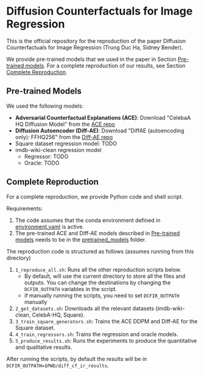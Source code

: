 # Diffusion Counterfactuals for Image Regression

This is the official repository for the reproduction of the paper Diffusion Counterfactuals for Image Regression (Trung Duc Ha, Sidney Bender).

We provide pre-trained models that we used in the paper in Section [Pre-trained models](#pre-trained-models). For a complete reproduction of our results, see Section [Complete Reproduction](#complete-reproduction).


## Pre-trained Models

We used the following models:

- **Adversarial Counterfactual Explanations (ACE)**: Download "CelebaA HQ Diffusion Model" from the [ACE repo](https://github.com/guillaumejs2403/ACE?tab=readme-ov-file#downloading-pre-trained-models)
- **Diffusion Autoencoder (Diff-AE)**: Download "DiffAE (autoencoding only): FFHQ256" from the [Diff-AE repo](https://github.com/phizaz/diffae?tab=readme-ov-file#checkpoints)
- Square dataset regression model: TODO
- imdb-wiki-clean regression model
    - Regressor: TODO
    - Oracle: TODO

## Complete Reproduction

For a complete reproduction, we provide Python code and shell script. 

Requirements:

1. The code assumes that the conda environment defined in [environment.yaml](/environment.yaml) is active.
2. The pre-trained ACE and Diff-AE models described in [Pre-trained models](#pre-trained-models) needs to be in the [pretrained_models](/pretrained_models) folder.

The reproduction code is structured as follows (assumes running from this directory)

1. `1_reproduce_all.sh`: Runs all the other reproduction scripts below.
    - By default, will use the current directory to store all the files and outputs. You can change the destinations by changing the `DCFIR_OUTPATH` variables in the script.
    - if manually running the scripts, you need to set `DCFIR_OUTPATH` manually
2. `2_get_datasets.sh`: Downloads all the relevant datasets (imdb-wiki-clean, CelebA-HQ, Square).
3. `3_train_square_generators.sh`: Trains the ACE DDPM and Diff-AE for the Square dataset.
4. `4_train_regressors.sh`: Trains the regression and oracle models.
5. `5_produce_results.sh`: Runs the experiments to produce the quantitative and qualitative results.

After running the scripts, by default the results will be in `DCFIR_OUTPATH=$PWD/diff_cf_ir_results`.
